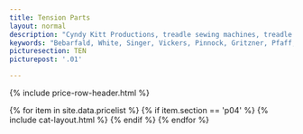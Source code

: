 ```yaml
---
title: Tension Parts
layout: normal
description: "Cyndy Kitt Productions, treadle sewing machines, treadle sewing machine parts, sewing machine parts, vintage treadle sewing machines, reproduction sewing machine manuals, sewing machine manual, sewing, clothing, accessories, costume, bags, eco friendly, green machine, craft, treadle, design, eco sewing, sustainable craft"
keywords: "Bebarfald, White, Singer, Vickers, Pinnock, Gritzner, Pfaff, treadle sewing machine, vintage sewing machine, sewing machine manual, sewing"
picturesection: TEN
picturepost: '.01'

---
```


<div class="container mb-4">
{% include price-row-header.html %}

{% for item in site.data.pricelist %}
{% if item.section == 'p04' %}
{% include cat-layout.html %}
{% endif %}
{% endfor %}
</div><!-- end container -->
<script src="{{"assets/js/shop.js" | relative_url}}"/></script>
